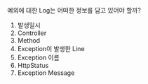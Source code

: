 
예외에 대한 Log는 어떠한 정보를 담고 있어야 할까?

1. 발생일시
2. Controller
3. Method
4. Exception이 발생한 Line
5. Exception 이름
6. HttpStatus
7. Exception Message